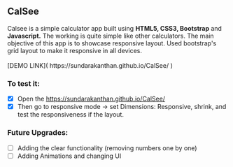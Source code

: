 <h2>CalSee</h2>
Calsee is a simple calculator app built using <strong>HTML5, CSS3, Bootstrap</strong> and <strong>Javascript.</strong>
The working is quite simple like other calculators. 
The main objective of this app is to showcase responsive layout.
Used bootstrap's grid layout to make it responsive in all devices.<br><br>
 [DEMO LINK]( https://sundarakanthan.github.io/CalSee/ )
<h3>To test it:</h3>

  - [x] Open the https://sundarakanthan.github.io/CalSee/ 
  - [x] Then go to responsive mode -> set Dimensions: Responsive, shrink, and test the responsiveness if the layout.
 
<h3>Future Upgrades:</h3>

 - [ ] Adding the clear functionality (removing numbers one by one)
 - [ ] Adding Animations and changing UI
